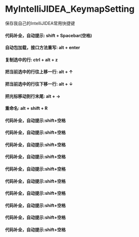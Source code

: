 # MyIntelliJIDEA_KeymapSetting
保存我自己的IntelliJIDEA常用快捷键

#### 代码补全，自动提示: shift + Spacebar(空格)
#### 自动包加载，接口方法重写: alt + enter
#### 复制选中的行: ctrl + alt + z
#### 把当前选中的行往上移一行: alt + ↑
#### 把当前选中的行往下移一行: alt + ↓
#### 把光标移动到行末尾: alt + →
#### 重命名: alt + shift + R
#### 
#### 代码补全，自动提示:shift+空格
#### 代码补全，自动提示:shift+空格
#### 代码补全，自动提示:shift+空格
#### 代码补全，自动提示:shift+空格
#### 代码补全，自动提示:shift+空格
#### 代码补全，自动提示:shift+空格
#### 代码补全，自动提示:shift+空格
#### 代码补全，自动提示:shift+空格
#### 代码补全，自动提示:shift+空格
#### 代码补全，自动提示:shift+空格

